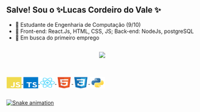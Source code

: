 ## Salve! Sou o ✨Lucas Cordeiro do Vale ✨

- 🔭 Estudante de Engenharia de Computação (9/10)
- 🌱 Front-end: React.Js, HTML, CSS, JS; Back-end: NodeJs, postgreSQL
- 👯 Em busca do primeiro emprego

##

<div align="center">
  <a href="https://github.com/CordeiroDoVale">
  <img height="180em" src="https://github-readme-stats.vercel.app/api/top-langs/?username=CordeiroDoVale&layout=compact&langs_count=7&theme=dracula"/>
</div>
  
## 
  
 <div style="display: inline_block"><br>
  <img align="center" alt="Cordeiro-Js" height="30" width="40" src="https://raw.githubusercontent.com/devicons/devicon/master/icons/javascript/javascript-plain.svg">
  <img align="center" alt="Cordeiro-Ts" height="30" width="40" src="https://raw.githubusercontent.com/devicons/devicon/master/icons/typescript/typescript-plain.svg">
  <img align="center" alt="Cordeiro-React" height="30" width="40" src="https://raw.githubusercontent.com/devicons/devicon/master/icons/react/react-original.svg">
  <img align="center" alt="Cordeiro-HTML" height="30" width="40" src="https://raw.githubusercontent.com/devicons/devicon/master/icons/html5/html5-original.svg">
  <img align="center" alt="Cordeiro-CSS" height="30" width="40" src="https://raw.githubusercontent.com/devicons/devicon/master/icons/css3/css3-original.svg">
  <img align="center" alt="Cordeiro-Python" height="30" width="40" src="https://raw.githubusercontent.com/devicons/devicon/master/icons/python/python-original.svg">  
</div>
  
  ##
  
  ![Snake animation](https://github.com/CordeiroDoVale/CordeiroDoVale/blob/output/github-contribution-grid-snake.svg)
